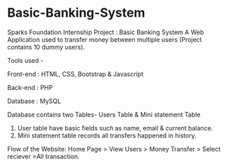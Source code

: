 # Basic-Banking-System
Sparks Foundation Internship Project : Basic Banking System
A Web Application used to transfer money between multiple users (Project contains 10 dummy users).

Tools used -

Front-end : HTML, CSS, Bootstrap & Javascript

Back-end : PHP

Database : MySQL

Database contains two Tables- Users Table & Mini statement Table

1. User table have basic fields such as name, email & current balance.
2. Mini statement table records all transfers happened in history.

Flow of the Website:
Home Page > View Users > Money Transfer > Select reciever >All transaction.
